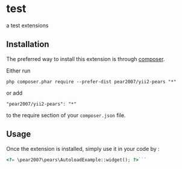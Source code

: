 test
====
a test  extensions

Installation
------------

The preferred way to install this extension is through [composer](http://getcomposer.org/download/).

Either run

```
php composer.phar require --prefer-dist pear2007/yii2-pears "*"
```

or add

```
"pear2007/yii2-pears": "*"
```

to the require section of your `composer.json` file.


Usage
-----

Once the extension is installed, simply use it in your code by  :

```php
<?= \pear2007\pears\AutoloadExample::widget(); ?>```